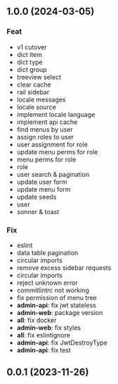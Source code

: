 ## 1.0.0 (2024-03-05)

### Feat

- v1 cutover
- dict item
- dict type
- dict group
- treeview select
- clear cache
- rail sidebar
- locale messages
- locale source
- implement locale language
- implement api cache
- find menus by user
- assign roles to user
- user assignment for role
- update menu perms for role
- menu perms for role
- role
- user search & pagination
- update user form
- update menu form
- update seeds
- user
- sonner & toast

### Fix

- eslint
- data table pagination
- circular imports
- remove excess sidebar requests
- circular imports
- reject unknown error
- commitlintrc not working
- fix permission of menu tree
- **admin-api**: fix jwt stateless
- **admin-web**: package version
- **all**: fix docker
- **admin-web**: fix styles
- **all**: fix eslintignore
- **admin-api**: fix JwtDestroyType
- **admin-api**: fix test

## 0.0.1 (2023-11-26)
